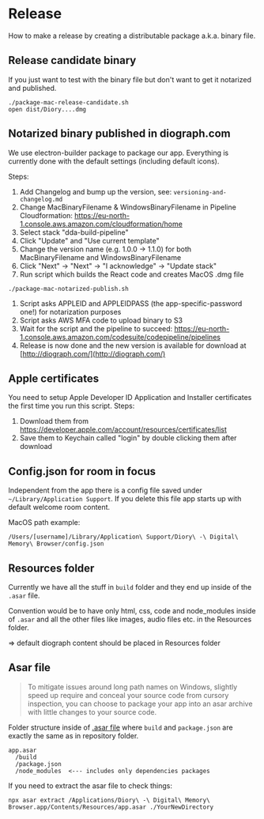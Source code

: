 # Release

How to make a release by creating a distributable package a.k.a. binary file.

## Release candidate binary

If you just want to test with the binary file but don't want to get it notarized and published.

```
./package-mac-release-candidate.sh
open dist/Diory....dmg
```

## Notarized binary published in diograph.com

We use electron-builder package to package our app. Everything is currently done with the default settings (including default icons).

Steps:
1. Add Changelog and bump up the version, see: `versioning-and-changelog.md`
1. Change MacBinaryFilename & WindowsBinaryFilename in Pipeline Cloudformation: https://eu-north-1.console.aws.amazon.com/cloudformation/home
  1. Select stack "dda-build-pipeline"
  2. Click "Update" and "Use current template"
  3. Change the version name (e.g. 1.0.0 -> 1.1.0) for both MacBinaryFilename and WindowsBinaryFilename
  4. Click "Next" -> "Next" -> "I acknowledge" -> "Update stack"
1. Run script which builds the React code and creates MacOS .dmg file
```
./package-mac-notarized-publish.sh
```
1. Script asks APPLEID and APPLEIDPASS (the app-specific-password one!) for notarization purposes
1. Script asks AWS MFA code to upload binary to S3
1. Wait for the script and the pipeline to succeed: https://eu-north-1.console.aws.amazon.com/codesuite/codepipeline/pipelines
1. Release is now done and the new version is available for download at [http://diograph.com/](http://diograph.com/)

## Apple certificates

You need to setup Apple Developer ID Application and Installer certificates the first time you run this script. Steps:
1. Download them from https://developer.apple.com/account/resources/certificates/list
1. Save them to Keychain called "login" by double clicking them after download

## Config.json for room in focus

Independent from the app there is a config file saved under `~/Library/Application Support`. If you delete this file app starts up with default welcome room content.

MacOS path example:
```
/Users/[username]/Library/Application\ Support/Diory\ -\ Digital\ Memory\ Browser/config.json
```

## Resources folder

Currently we have all the stuff in `build` folder and they end up inside of the `.asar` file.

Convention would be to have only html, css, code and node_modules inside of `.asar` and all the other files like images, audio files etc. in the Resources folder.

=> default diograph content should be placed in Resources folder


## Asar file

> To mitigate issues around long path names on Windows, slightly speed up require and conceal your source code from cursory inspection, you can choose to package your app into an asar archive with little changes to your source code.

Folder structure inside of [.asar file](https://github.com/electron/asar) where `build` and `package.json` are exactly the same as in repository folder.
```
app.asar
  /build
  /package.json
  /node_modules  <--- includes only dependencies packages
```

If you need to extract the asar file to check things:
```
npx asar extract /Applications/Diory\ -\ Digital\ Memory\ Browser.app/Contents/Resources/app.asar ./YourNewDirectory
```
